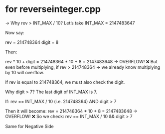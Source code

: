 # for reverseinteger.cpp
->
Why rev > INT_MAX / 10?
Let’s take INT_MAX = 2147483647

Now say:

rev = 214748364
digit = 8

Then:

rev * 10 + digit = 214748364 * 10 + 8 = 2147483648 → OVERFLOW! ❌
But even before multiplying, if rev > 214748364 → we already know multiplying by 10 will overflow.

If rev is equal to 214748364, we must also check the digit.

Why digit > 7?
The last digit of INT_MAX is 7.

If:
rev == INT_MAX / 10 (i.e. 214748364)
AND
digit > 7

Then it will become:
rev = 214748364 * 10 + 8 = 2147483648 → OVERFLOW! ❌
So we check:
rev == INT_MAX / 10 && digit > 7

Same for Negative Side